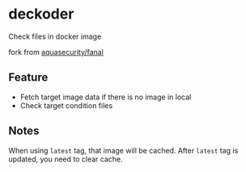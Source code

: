 # deckoder
Check files in docker image

fork from [aquasecurity/fanal](https://github.com/aquasecurity/fanal)

## Feature

- Fetch target image data if there is no image in local
- Check target condition files

## Notes
When using `latest` tag, that image will be cached. After `latest` tag is updated, you need to clear cache.



